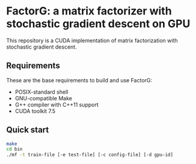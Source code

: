 # FactorG: a matrix factorizer with stochastic gradient descent on GPU

This repository is a CUDA implementation of matrix factorization with
stochastic gradient descent.

## Requirements

These are the base requirements to build and use FactorG: 

  * POSIX-standard shell
  * GNU-compatible Make
  * G++ compiler with C++11 support
  * CUDA toolkit 7.5

## Quick start

```sh
make
cd bin
./mf -t train-file [-e test-file] [-c config-file] [-d gpu-id]
```

